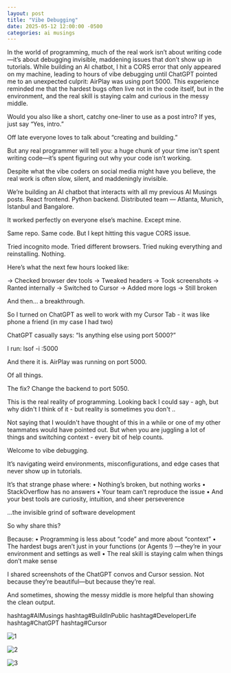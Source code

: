```yaml
---
layout: post
title: "Vibe Debugging"
date: 2025-05-12 12:00:00 -0500
categories: ai musings
---
```



In the world of programming, much of the real work isn’t about writing code—it’s about debugging invisible, maddening issues that don’t show up in tutorials. While building an AI chatbot, I hit a CORS error that only appeared on my machine, leading to hours of vibe debugging until ChatGPT pointed me to an unexpected culprit: AirPlay was using port 5000. This experience reminded me that the hardest bugs often live not in the code itself, but in the environment, and the real skill is staying calm and curious in the messy middle.


Would you also like a short, catchy one-liner to use as a post intro? If yes, just say “Yes, intro.”

Off late everyone loves to talk about “creating and building.”

But any real programmer will tell you: a huge chunk of your time isn’t spent writing code—it’s spent figuring out why your code isn’t working.

Despite what the vibe coders on social media might have you believe, the real work is often slow, silent, and maddeningly invisible.

We’re building an AI chatbot that interacts with all my previous AI Musings posts. React frontend. Python backend. Distributed team — Atlanta, Munich, Istanbul and Bangalore.

It worked perfectly on everyone else’s machine.
Except mine.

Same repo. Same code.
But I kept hitting this vague CORS issue.

Tried incognito mode.
Tried different browsers.
Tried nuking everything and reinstalling.
Nothing.

Here’s what the next few hours looked like:

→ Checked browser dev tools
→ Tweaked headers
→ Took screenshots
→ Ranted internally
→ Switched to Cursor
→ Added more logs
→ Still broken

And then… a breakthrough.

So I turned on ChatGPT as well to work with my Cursor Tab - it was like phone a friend (in my case I had two)

ChatGPT casually says:
“Is anything else using port 5000?”

I run: lsof -i :5000

And there it is.
AirPlay was running on port 5000.

Of all things.

The fix? Change the backend to port 5050.

This is the real reality of programming.
Looking back I could say - agh, but why didn't I think of it - but reality is sometimes you don't ..

Not saying that I wouldn't have thought of this in a while or one of my other teammates would have pointed out. But when you are juggling a lot of things and switching context - every bit of help counts.

Welcome to vibe debugging.

It’s navigating weird environments, misconfigurations, and edge cases that never show up in tutorials.

It’s that strange phase where:
 • Nothing’s broken, but nothing works
 • StackOverflow has no answers
 • Your team can’t reproduce the issue
 • And your best tools are curiosity, intuition, and sheer perseverence

...the invisible grind of software development

So why share this?

Because:
 • Programming is less about “code” and more about “context”
 • The hardest bugs aren’t just in your functions (or Agents !) —they’re in your environment and settings as well
 • The real skill is staying calm when things don’t make sense

I shared screenshots of the ChatGPT convos and Cursor session.
Not because they’re beautiful—but because they’re real.

And sometimes, showing the messy middle is more helpful than showing the clean output.

hashtag#AIMusings hashtag#BuildInPublic hashtag#DeveloperLife hashtag#ChatGPT hashtag#Cursor

 ![1](https://media.licdn.com/dms/image/v2/D4E22AQEahg9wbPo2jQ/feedshare-shrink_800/B4EZbByjKfGQAg-/0/1747007976652?e=1749686400&v=beta&t=WfgWdi1df8cSljeP7hpQSMPt20K3-BDXkQGZlGMW2fs)

 ![2](https://media.licdn.com/dms/image/v2/D4E22AQE-1JZvkovL_A/feedshare-shrink_800/B4EZbByjKiHIAg-/0/1747007977565?e=1749686400&v=beta&t=MLSSz4NfLxDCGGqFtli64gjl1g8gRChODYFiSEZOlSU)

 ![3](https://media.licdn.com/dms/image/v2/D4E22AQEumiH5E2F-aQ/feedshare-shrink_800/B4EZbByjKiHMAg-/0/1747007978191?e=1749686400&v=beta&t=OzzHq7MhObmRoHpXB7BCDAJGZSnN_wnOL4gRzTkmQgA)
 